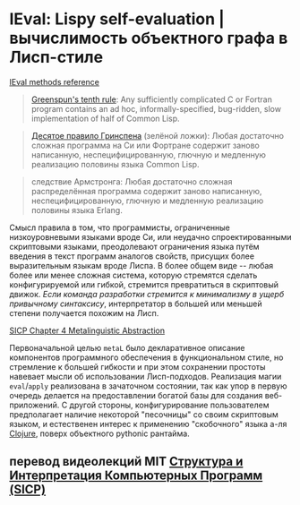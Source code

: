 # IEval: Lispy self-evaluation | вычислимость объектного графа в Лисп-стиле

[IEval methods reference](group__eval.html)

> [Greenspun's tenth rule](https://en.wikipedia.org/wiki/Greenspun%27s_tenth_rule):
> Any sufficiently complicated C or Fortran program contains an ad hoc,
> informally-specified, bug-ridden, slow implementation of half of Common Lisp.

> [Десятое правило Гринспена](https://ru.wikipedia.org/wiki/%D0%94%D0%B5%D1%81%D1%8F%D1%82%D0%BE%D0%B5_%D0%BF%D1%80%D0%B0%D0%B2%D0%B8%D0%BB%D0%BE_%D0%93%D1%80%D0%B8%D0%BD%D1%81%D0%BF%D0%B5%D0%BD%D0%B0) (зелёной ложки):
> Любая достаточно сложная программа на Си или Фортране содержит заново
> написанную, неспецифицированную, глючную и медленную реализацию половины языка
> Common Lisp.

> следствие Армстронга:
> Любая достаточно сложная распределённая программа содержит заново написанную,
> неспецифицированную, глючную и медленную реализацию половины языка Erlang.

Смысл правила в том, что программисты, ограниченные низкоуровневыми языками
вроде Си, или неудачно спроектированными скриптовыми языками, преодолевают
ограничения языка путём введения в текст программ аналогов свойств, присущих
более выразительным языкам вроде Лиспа. В более общем виде -- любая более или
менее сложная система, которую стремятся сделать конфигурируемой или гибкой,
стремится превратиться в скриптовый движок. *Если команда разработки стремится к
минимализму в ущерб привычному синтаксису*, интерпретатор в большей или меньшей
степени получается похожим на Лисп.


[SICP Chapter 4 Metalinguistic Abstraction](https://mitpress.mit.edu/sites/default/files/sicp/full-text/book/book-Z-H-25.html#%_chap_4)

Первоначальной целью `metaL` было декларативное описание компонентов
программного обеспечения в функциональном стиле, но стремление к большей
гибкости и при этом сохранении простоты навевает мысли об использовании
Лисп-подходов. Реализация магии `eval`/`apply` реализована в зачаточном
состоянии, так как упор в первую очередь делается на предоставлении богатой базы
для создания веб-приложений. С другой стороны, конфигурирование пользователем
предполагает наличие некоторой "песочницы" со своим скриптовым языком, и
естественен интерес к применению "скобочного" языка а-ля
[Clojure](http://alexott.net/ru/clojure/clojure-intro/), поверх объектного
pythonic рантайма.

## перевод видеолекций MIT [Структура и Интерпретация Компьютерных Программ (SICP)](https://www.youtube.com/playlist?list=PLc6AqfeLgwzPPK1H3XV1Wfb_CGvT6sXkC)
